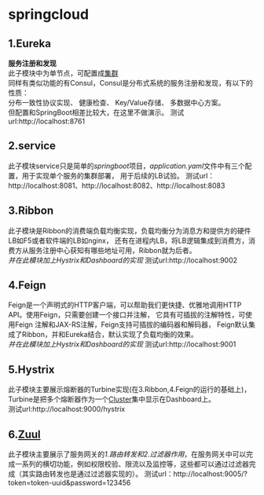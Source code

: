 # springcloud
## 1.Eureka
**服务注册和发现**  
此子模块中为单节点，可配置成[集群](https://juejin.im/post/5c8619b0e51d4510a06d3fe5)  
同样有类似功能的有Consul，Consul是分布式系统的服务注册和发现，有以下的性质：  
分布一致性协议实现、
健康检查、
Key/Value存储、
多数据中心方案。  
但配置和SpringBoot相差比较大，在这里不做演示。
测试url:http://localhost:8761

## 2.service
此子模块service只是简单的*springboot*项目，*application.yaml*文件中有三个配置，用于实现单个服务的集群部署，
用于后续的LB试验。
测试url：http://localhost:8081、http://localhost:8082、http://localhost:8083

## 3.Ribbon
此子模块是Ribbon的消费端负载均衡实现，负载均衡分为消息方和提供方的硬件LB如F5或者软件端的LB如nginx，
还有在进程内LB，将LB逻辑集成到消费方，消费方从服务注册中心获知有哪些地址可用，Ribbon就为后者。  
*并在此模块加上Hystrix和Dashboard的实现*
测试url:http://localhost:9002

## 4.Feign
Feign是一个声明式的HTTP客户端，可以帮助我们更快捷、优雅地调用HTTP API。使用Feign，只需要创建一个接口并注解，
它具有可插拔的注解特性，可使用Feign 注解和JAX-RS注解，Feign支持可插拔的编码器和解码器，
Feign默认集成了Ribbon，并和Eureka结合，默认实现了负载均衡的效果。  
*并在此模块加上Hystrix和Dashboard的实现*
测试url:http://localhost:9001

## 5.Hystrix
此子模块主要展示熔断器的Turbine实现(在3.Ribbon,4.Feign的运行的基础上)，Turbine是把多个熔断器作为一个[Cluster](https://juejin.im/post/5c8a348f6fb9a049c644b86b#heading-7)集中显示在Dashboard上。  
测试url:http://localhost:9000/hystrix

## 6.[Zuul](http://www.ymq.io/2017/12/10/spring-cloud-zuul/)
此子模块主要展示了服务网关的*1.路由转发和2.过滤器作用*，在服务网关中可以完成一系列的横切功能，例如权限校验、限流以及监控等，这些都可以通过过滤器完成（其实路由转发也是通过过滤器实现的）。
测试url：http://localhost:9005/?token=token-uuid&password=123456